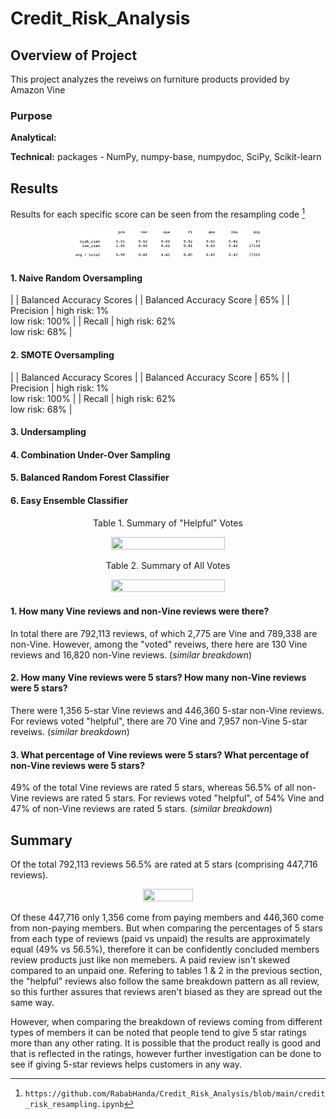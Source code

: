 # Credit_Risk_Analysis

## Overview of Project
This project analyzes the reveiws on furniture products provided by Amazon Vine

### Purpose

**Analytical:**  

**Technical:** packages - NumPy, numpy-base, numpydoc, SciPy, Scikit-learn


## Results

Results for each specific score can be seen from the resampling code [^1]

[^1]: `https://github.com/RababHanda/Credit_Risk_Analysis/blob/main/credit_risk_resampling.ipynb`

<p align="center">
<img src="/Resources/naive.png" width="60%" height="30%">
</p>

#### 1. Naive Random Oversampling
|  | Balanced Accuracy Scores |
| Balanced Accuracy Score | 65%  |
| Precision | high risk: 1% <br>low risk: 100% | 
| Recall | high risk: 62%  <br>low risk: 68% | 

#### 2. SMOTE Oversampling
|  | Balanced Accuracy Scores |
| Balanced Accuracy Score | 65%  |
| Precision | high risk: 1% <br>low risk: 100% | 
| Recall | high risk: 62%  <br>low risk: 68% | 

#### 3. Undersampling

#### 4. Combination Under-Over Sampling

#### 5. Balanced Random Forest Classifier

#### 6. Easy Ensemble Classifier


<p align="center"><span class="emphasized"> Table 1. Summary of "Helpful" Votes </span></p>
<p align="center">
<img src="/Resources/helpful_summary_df.png" width="60%" height="30%">
</p>

<p align="center"><span class="emphasized"> Table 2. Summary of All Votes </span></p>
<p align="center">
<img src="/Resources/all_summary_df.png" width="60%" height="30%">
</p>


#### 1. How many Vine reviews and non-Vine reviews were there?
In total there are 792,113 reviews, of which 2,775 are Vine and 789,338 are non-Vine. 
However, among the "voted" reveiws, there here are 130 Vine reviews and 16,820 non-Vine reviews. (*similar breakdown*)

#### 2. How many Vine reviews were 5 stars? How many non-Vine reviews were 5 stars?
There were 1,356 5-star Vine reviews and 446,360 5-star non-Vine reviews. 
For reviews voted "helpful", there are 70 Vine and 7,957 non-Vine 5-star reveiws. (*similar breakdown*)

#### 3. What percentage of Vine reviews were 5 stars? What percentage of non-Vine reviews were 5 stars?
49% of the total Vine reviews are rated 5 stars, whereas 56.5% of all non-Vine reviews are rated 5 stars. 
For reviews voted "helpful", of 54% Vine and 47% of non-Vine reviews are rated 5 stars. (*similar breakdown*)

## Summary

Of the total 792,113 reviews 56.5% are rated at 5 stars (comprising 447,716 reviews). 
<p align="center">
<img src="/Resources/5star_summary_df.png" width="40%" height="25%">
</p>

Of these 447,716 only 1,356 come from paying members and 446,360 come from non-paying members. But when comparing the percentages of 5 stars from each type of reviews (paid vs unpaid) the results are approximately equal (49% vs 56.5%), therefore it can be confidently concluded members review products just like non memebers. A paid review isn't skewed compared to an unpaid one. Refering to tables 1 & 2 in the previous section, the "helpful" reviews also follow the same breakdown pattern as all review, so this further assures that reviews aren't biased as they are spread out the same way. 

However, when comparing the breakdown of reviews coming from different types of members it can be noted that people tend to give 5 star ratings more than any other rating. It is possible that the product really is good and that is reflected in the ratings, however further investigation can be done to see if giving 5-star reviews helps customers in any way.
